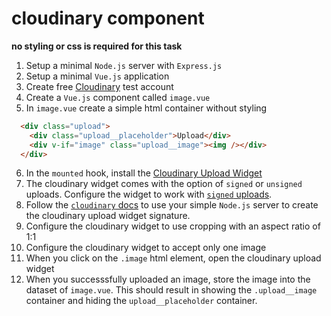 # cloudinary component

**no styling or css is required for this task**

1. Setup a minimal `Node.js` server with `Express.js`
2. Setup a minimal `Vue.js` application
3. Create free [Cloudinary](https://cloudinary.com) test account
4. Create a `Vue.js` component called `image.vue`
5. In `image.vue` create a simple html container without styling

```html
  <div class="upload">
    <div class="upload__placeholder">Upload</div>
    <div v-if="image" class="upload__image"><img /></div>
  </div>
```

6. In the `mounted` hook, install the [Cloudinary Upload Widget](https://cloudinary.com/documentation/upload_widget)
7. The cloudinary widget comes with the option of `signed` or `unsigned` uploads. Configure the widget to work with [`signed` uploads](https://cloudinary.com/documentation/upload_widget#signed_uploads).
8. Follow the [`cloudinary` docs](https://cloudinary.com/documentation/upload_widget#signed_uploads) to use your simple `Node.js` server to create the cloudinary upload widget signature.
9. Configure the cloudinary widget to use cropping with an aspect ratio of 1:1
10. Configure the cloudinary widget to accept only one image
10. When you click on the `.image` html element, open the cloudinary upload widget
11. When you successsfully uploaded an image, store the image into the dataset of `image.vue`. This should result in showing the `.upload__image` container and hiding the `upload__placeholder` container.

